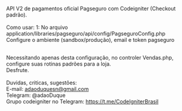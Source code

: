 API V2 de pagamentos oficial Pagseguro com Codeigniter (Checkout padrão).
<br>
<br>
Como usar:
1: No arquivo application/libraries/pagseguro/api/config/PagseguroConfig.php <br >
Configure o ambiente (sandbox/produção), email e token pagseguro<br><br>

Necessitando apenas desta configuração, no controler Vendas.php, configure suas rotinas padrões para a loja. <br>
Desfrute.
<br>
<br>
Duvidas, criticas, sugestões:<br>
E-mail: adaoduquesn@gmail.com<br>
Telegram: @adaoDuque <br>
Grupo codeigniter no Telegram: https://t.me/CodeIgniterBrasil
